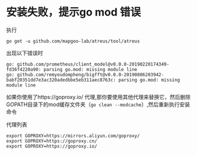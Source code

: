 # 安装失败，提示go mod 错误

执行
```shell
go get -u github.com/mapgoo-lab/atreus/tool/atreus
```
出现以下错误时
```shell
go: github.com/prometheus/client_model@v0.0.0-20190220174349-fd36f4220a90: parsing go.mod: missing module line
go: github.com/remyoudompheng/bigfft@v0.0.0-20190806203942-babf20351dd7e3ac320adedbbe5eb311aec8763c: parsing go.mod: missing module line
```
如果你使用了https://goproxy.io/ 代理,那你要使用其他代理来替换它，然后删除GOPATH目录下的mod缓存文件夹（`go clean --modcache`）,然后重新执行安装命令

代理列表

```
export GOPROXY=https://mirrors.aliyun.com/goproxy/
export GOPROXY=https://goproxy.cn/
export GOPROXY=https://goproxy.io/
```

